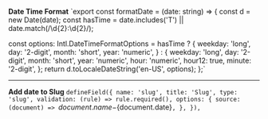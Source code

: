 **Date Time Format**
`export const formatDate = (date: string) => {
const d = new Date(date);
const hasTime = date.includes('T') || date.match(/\d{2}:\d{2}/);

const options: Intl.DateTimeFormatOptions = hasTime
? {
weekday: 'long',
day: '2-digit',
month: 'short',
year: 'numeric',
}
: {
weekday: 'long',
day: '2-digit',
month: 'short',
year: 'numeric',
hour: 'numeric',
hour12: true,
minute: '2-digit',
};
return d.toLocaleDateString('en-US', options);
};`

---

**Add date to Slug**
`defineField({
      name: 'slug',
      title: 'Slug',
      type: 'slug',
      validation: (rule) => rule.required(),
      options: {
        source: (document) => `${document.name}-${document.date}`,
      },
    }),`
